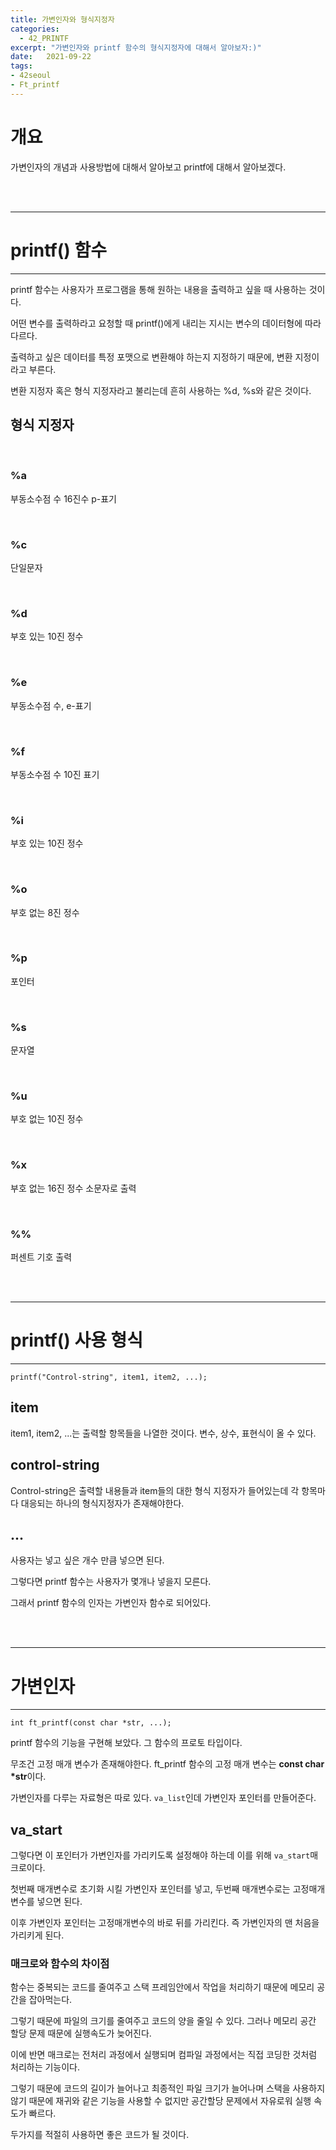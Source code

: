 ```yaml
---
title: 가변인자와 형식지정자
categories: 
  - 42_PRINTF
excerpt: "가변인자와 printf 함수의 형식지정자에 대해서 알아보자:)"
date:   2021-09-22
tags:
- 42seoul
- Ft_printf
---
```


# 개요

가변인자의 개념과 사용방법에 대해서 알아보고 printf에 대해서 알아보겠다.

<br />
<br />

---

# printf() 함수

---

printf 함수는 사용자가 프로그램을 통해 원하는 내용을 출력하고 싶을 때 사용하는 것이다.

어떤 변수를 출력하라고 요청할 때 printf()에게 내리는 지시는 변수의 데이터형에 따라 다르다.

출력하고 싶은 데이터를 특정 포맷으로 변환해야 하는지 지정하기 때문에, 변환 지정이라고 부른다.

변환 지정자 혹은 형식 지정자라고 불리는데 흔히 사용하는 %d, %s와 같은 것이다.

## 형식 지정자

<br />

### %a

부동소수점 수 16진수 p-표기

<br />

### %c

단일문자

<br />

### %d

부호 있는 10진 정수

<br />

### %e

부동소수점 수, e-표기

<br />

### %f

부동소수점 수 10진 표기

<br />

### %i

부호 있는 10진 정수

<br />

### %o

부호 없는 8진 정수

<br />

### %p

포인터

<br />

### %s

문자열

<br />

### %u

부호 없는 10진 정수

<br />

### %x

부호 없는 16진 정수 소문자로 출력

<br />

### %%

퍼센트 기호 출력

<br />
<br />

---

# printf() 사용 형식

---

`printf("Control-string", item1, item2, ...);`

## item

item1, item2, ...는 출력할 항목들을 나열한 것이다. 변수, 상수, 표현식이 올 수 있다.

## control-string

Control-string은 출력할 내용들과 item들의 대한 형식 지정자가 들어있는데 각 항목마다 대응되는 하나의 형식지정자가 존재해야한다.

## ...

사용자는 넣고 싶은 개수 만큼 넣으면 된다.

그렇다면 printf 함수는 사용자가 몇개나 넣을지 모른다. 

그래서 printf 함수의 인자는 가변인자 함수로 되어있다.

<br />
<br />

---

# 가변인자

---

`int ft_printf(const char *str, ...);`

printf 함수의 기능을 구현해 보았다. 그 함수의 프로토 타입이다.

무조건 고정 매개 변수가 존재해야한다. ft_printf 함수의 고정 매개 변수는 **const char *str**이다.

가변인자를 다루는 자료형은 따로 있다. `va_list`인데 가변인자 포인터를 만들어준다.

## va_start

그렇다면 이 포인터가 가변인자를 가리키도록 설정해야 하는데 이를 위해 `va_start`매크로이다.

첫번째 매개변수로 초기화 시킬 가변인자 포인터를 넣고, 두번째 매개변수로는 고정매개변수를 넣으면 된다.

이후 가변인자 포인터는 고정매개변수의 바로 뒤를 가리킨다. 즉 가변인자의 맨 처음을 가리키게 된다.



### 매크로와 함수의 차이점

함수는 중복되는 코드를 줄여주고 스택 프레임안에서 작업을 처리하기 때문에 메모리 공간을 잡아먹는다. 

그렇기 때문에 파일의 크기를 줄여주고 코드의 양을 줄일 수 있다. 그러나 메모리 공간 할당 문제 때문에 실행속도가 늦어진다.

이에 반면 매크로는 전처리 과정에서 실행되며 컴파일 과정에서는 직접 코딩한 것처럼 처리하는 기능이다.

그렇기 때문에 코드의 길이가 늘어나고 최종적인 파일 크기가 늘어나며 스택을 사용하지 않기 때문에 재귀와 같은 기능을 사용할 수 없지만 공간할당 문제에서 자유로워 실행 속도가 빠르다.

두가지를 적절히 사용하면 좋은 코드가 될 것이다.

